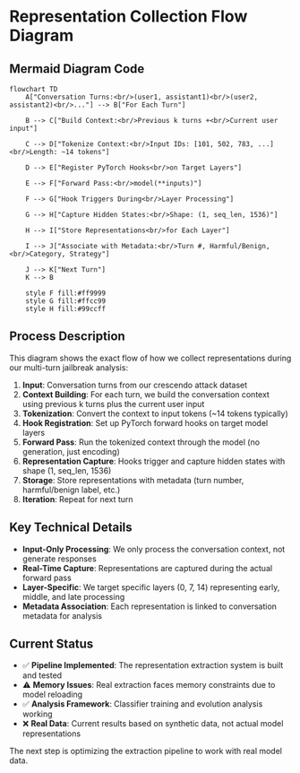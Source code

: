 # Representation Collection Flow Diagram

## Mermaid Diagram Code

```mermaid
flowchart TD
    A["Conversation Turns:<br/>(user1, assistant1)<br/>(user2, assistant2)<br/>..."] --> B["For Each Turn"]
    
    B --> C["Build Context:<br/>Previous k turns +<br/>Current user input"]
    
    C --> D["Tokenize Context:<br/>Input IDs: [101, 502, 783, ...]<br/>Length: ~14 tokens"]
    
    D --> E["Register PyTorch Hooks<br/>on Target Layers"]
    
    E --> F["Forward Pass:<br/>model(**inputs)"]
    
    F --> G["Hook Triggers During<br/>Layer Processing"]
    
    G --> H["Capture Hidden States:<br/>Shape: (1, seq_len, 1536)"]
    
    H --> I["Store Representations<br/>for Each Layer"]
    
    I --> J["Associate with Metadata:<br/>Turn #, Harmful/Benign,<br/>Category, Strategy"]
    
    J --> K["Next Turn"]
    K --> B
    
    style F fill:#ff9999
    style G fill:#ffcc99  
    style H fill:#99ccff
```

## Process Description

This diagram shows the exact flow of how we collect representations during our multi-turn jailbreak analysis:

1. **Input**: Conversation turns from our crescendo attack dataset
2. **Context Building**: For each turn, we build the conversation context using previous k turns plus the current user input
3. **Tokenization**: Convert the context to input tokens (~14 tokens typically)
4. **Hook Registration**: Set up PyTorch forward hooks on target model layers
5. **Forward Pass**: Run the tokenized context through the model (no generation, just encoding)
6. **Representation Capture**: Hooks trigger and capture hidden states with shape (1, seq_len, 1536)
7. **Storage**: Store representations with metadata (turn number, harmful/benign label, etc.)
8. **Iteration**: Repeat for next turn

## Key Technical Details

- **Input-Only Processing**: We only process the conversation context, not generate responses
- **Real-Time Capture**: Representations are captured during the actual forward pass
- **Layer-Specific**: We target specific layers (0, 7, 14) representing early, middle, and late processing
- **Metadata Association**: Each representation is linked to conversation metadata for analysis

## Current Status

- ✅ **Pipeline Implemented**: The representation extraction system is built and tested
- ⚠️ **Memory Issues**: Real extraction faces memory constraints due to model reloading
- ✅ **Analysis Framework**: Classifier training and evolution analysis working
- ❌ **Real Data**: Current results based on synthetic data, not actual model representations

The next step is optimizing the extraction pipeline to work with real model data.
